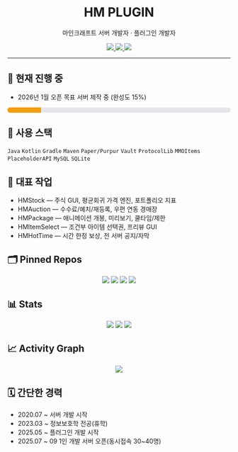 <h1 align="center">HM PLUGIN</h1>
<p align="center">마인크래프트 서버 개발자 · 플러그인 개발자</p>

<div align="center">
  <a href="mailto:haemin.kim52@gmail.com">
    <img src="https://img.shields.io/badge/Gmail-d14836?style=for-the-badge&logo=Gmail&logoColor=white" />
  </a>
  <a href="https://haemin1.notion.site/27e87de6a481803cba6cefc0291f0306?v=28187de6a481808d9f16000c0b8705df">
    <img src="https://img.shields.io/badge/Notion-000000?style=for-the-badge&logo=Notion&logoColor=white" />
  </a>
  <a href="https://www.youtube.com/channel/UCAtXOzY2Jnh7RYYD1D6FVZg">
    <img src="https://img.shields.io/badge/YouTube-FF0000?style=for-the-badge&logo=YouTube&logoColor=white" />
  </a>
</div>

---

## 🚧 현재 진행 중
- 2026년 1월 오픈 목표 서버 제작 중 (완성도 15%)

<div align="left">
  <div style="width:100%;max-width:520px;background:#e5e7eb;border-radius:10px;overflow:hidden;">
    <div style="width:15%;height:12px;background:#f59e0b;"></div>
  </div>
</div>

## 🧰 사용 스택
`Java` `Kotlin` `Gradle` `Maven` `Paper/Purpur` `Vault` `ProtocolLib` `MMOItems` `PlaceholderAPI` `MySQL` `SQLite`

## 🧩 대표 작업
- HMStock — 주식 GUI, 평균회귀 가격 엔진, 포트폴리오 지표
- HMAuction — 수수료/예치/재등록, 우편 연동 경매장
- HMPackage — 애니메이션 개봉, 미리보기, 쿨타임/제한
- HMItemSelect — 조건부 아이템 선택권, 프리뷰 GUI
- HMHotTime — 시간 한정 보상, 전 서버 공지/자막

## 🗂️ Pinned Repos
<div align="center">
  <a href="https://github.com/YOUR_ID/HMAuction"><img src="https://github-readme-stats.vercel.app/api/pin/?username=YOUR_ID&repo=HMAuction&show_owner=true" /></a>
  <a href="https://github.com/YOUR_ID/HMStock"><img src="https://github-readme-stats.vercel.app/api/pin/?username=YOUR_ID&repo=HMStock&show_owner=true" /></a>
  <a href="https://github.com/YOUR_ID/HMPackage"><img src="https://github-readme-stats.vercel.app/api/pin/?username=YOUR_ID&repo=HMPackage&show_owner=true" /></a>
  <a href="https://github.com/YOUR_ID/HMItemSelect"><img src="https://github-readme-stats.vercel.app/api/pin/?username=YOUR_ID&repo=HMItemSelect&show_owner=true" /></a>
</div>

## 📊 Stats
<div align="center">
  <img src="https://github-readme-stats.vercel.app/api?username=YOUR_ID&show_icons=true&rank_icon=github&include_all_commits=true" />
  <img src="https://streak-stats.demolab.com?user=YOUR_ID" />
  <img src="https://github-readme-stats.vercel.app/api/top-langs/?username=YOUR_ID&layout=compact" />
</div>

## 📈 Activity Graph
<div align="center">
  <img src="https://github-readme-activity-graph.vercel.app/graph?username=YOUR_ID&hide_border=true&radius=8" />
</div>

## 🗓 간단한 경력
- 2020.07 ~ 서버 개발 시작  
- 2023.03 ~ 정보보호학 전공(휴학)  
- 2025.05 ~ 플러그인 개발 시작  
- 2025.07 ~ 09 1인 개발 서버 오픈(동시접속 30~40명)

